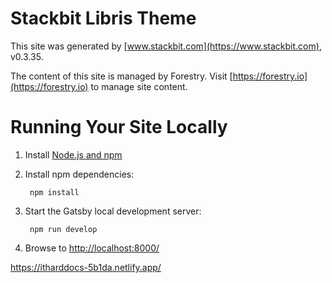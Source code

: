 # Stackbit Libris Theme

This site was generated by [www.stackbit.com](https://www.stackbit.com), v0.3.35.

The content of this site is managed by Forestry. Visit [https://forestry.io](https://forestry.io) to manage site content.

# Running Your Site Locally

1. Install [Node.js and npm](https://nodejs.org/en/)

1. Install npm dependencies:

        npm install



1. Start the Gatsby local development server:

        npm run develop

1. Browse to [http://localhost:8000/](http://localhost:8000/)


https://itharddocs-5b1da.netlify.app/
